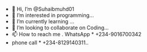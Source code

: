 - 👋 Hi, I’m @Suhaibmuhd01
- 👀 I’m interested in programming...
- 🌱 I’m currently learning ...
- 💞️ I’m looking to collaborate on Coding...
- 📫 How to reach me . WhatsApp * +234-9016700342
- phone call * +234-8129140311..

<!---
Suhaibmuhd01/Suhaibmuhd01 is a ✨ special ✨ repository because its `README.md` (this file) appears on your GitHub profile.
You can click the Preview link to take a look at your changes.
--->
